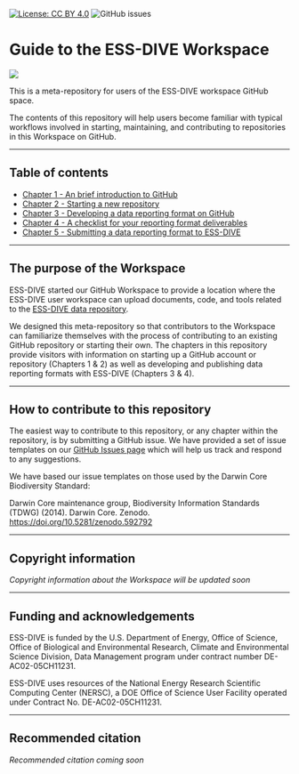 [![License: CC BY 4.0](https://img.shields.io/badge/License-CC%20BY%204.0-lightgrey.svg)](https://creativecommons.org/licenses/by/4.0/) ![GitHub issues](https://img.shields.io/github/issues-raw/ess-dive-workspace/essdive-workspace-guide)

# Guide to the ESS-DIVE Workspace

![](http://ess-dive.lbl.gov/wp-content/themes/ess-dive/images/ess-dive-site-title-logo.png)

This is a meta-repository for users of the ESS-DIVE workspace GitHub space.  

The contents of this repository will help users become familiar with typical workflows involved in starting, maintaining, and contributing to repositories in this Workspace on GitHub.

---  

## Table of contents
- [Chapter 1 - An brief introduction to GitHub](01_introduction.md)
- [Chapter 2 - Starting a new repository](02_new_repository.md)
- [Chapter 3 - Developing a data reporting format on GitHub](03_reporting_format_dev.md)
- [Chapter 4 - A checklist for your reporting format deliverables](04_deliverable_checklist.md)
- [Chapter 5 - Submitting a data reporting format to ESS-DIVE](05_reporting_format_pub.md)

--- 

## The purpose of the Workspace  
ESS-DIVE started our GitHub Workspace to provide a location where the ESS-DIVE user workspace can upload documents, code, and tools related to the [ESS-DIVE data repository](http://ess-dive.lbl.gov/).  

We designed this meta-repository so that contributors to the Workspace can familiarize themselves with the process of contributing to an existing GitHub repository or starting their own.  The chapters in this repository provide visitors with information on starting up a GitHub account or repository (Chapters 1 & 2) as well as developing and publishing data reporting formats with ESS-DIVE (Chapters 3 & 4).

--- 
## How to contribute to this repository
The easiest way to contribute to this repository, or any chapter within the repository, is by submitting a GitHub issue.  We have provided a set of issue templates on our [GitHub Issues page](https://github.com/ess-dive-workspace/essdive-workspace-space-guide/issues/new/choose) which will help us track and respond to any suggestions.

We have based our issue templates on those used by the Darwin Core Biodiversity Standard:

Darwin Core maintenance group, Biodiversity Information Standards (TDWG) (2014). Darwin Core. Zenodo. https://doi.org/10.5281/zenodo.592792

---  
## Copyright information  
*Copyright information about the Workspace will be updated soon*

---
## Funding and acknowledgements  
ESS-DIVE is funded by the U.S. Department of Energy, Office of Science, Office of Biological and Environmental Research, Climate and Environmental Science Division, Data Management program under contract number DE-AC02-05CH11231. 

ESS-DIVE uses resources of the National Energy Research Scientific Computing Center (NERSC), a DOE Office of Science User Facility operated under Contract No. DE-AC02-05CH11231. 

---  
## Recommended citation 
*Recommended citation coming soon*
